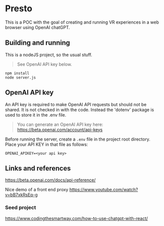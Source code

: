 # Presto
This is a POC with the goal of creating and running
VR experiences in a web browser using OpenAI chatGPT.

## Building and running
This is a nodeJS project, so the usual stuff.

> See OpenAI API key below.

```
npm install
node server.js
```

## OpenAI API key
An API key is required to make OpenAI API requests but should not be shared.
It is not checked in with the code. Instead the 'dotenv' package
is used to store it in the .env file.

> You can generate an OpenAI API key here: https://beta.openai.com/account/api-keys

Before running the server, create a ``.env`` file in the project root directory.
Place your API KEY in that file as follows:
```
OPENAI_APIKEY=<your api key>
```

## Links and references

https://beta.openai.com/docs/api-reference/

Nice demo of a front end proxy
https://www.youtube.com/watch?v=bB7xkRsEq-g

### Seed project
https://www.codingthesmartway.com/how-to-use-chatgpt-with-react/
